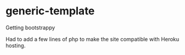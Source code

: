 # generic-template
Getting bootstrappy

Had to add a few lines of php to make the site compatible with Heroku hosting.
